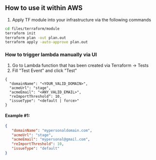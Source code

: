 ## How to use it within AWS

1. Apply TF module into your infrastructure via the following commands

```sh
cd files/terraform/module
terraform init
terraform plan -out plan.out
terraform apply -auto-approve plan.out
```

### How to trigger lambda manually via UI

1. Go to Lambda function that has been created via Terraform -> Tests
2. Fill "Test Event" and click "Test"

```
{
  "domainName": "<YOUR_VALID_DOMAIN>",
  "acmeUrl": "stage",
  "acmeEmail": "<ANY_VALID_EMAIL>",
  "reImportThreshold": 10,
  "issueType": "<default | force>"
}
```

#### Example #1:

```json
{
   "domainName": "mypersonaldomain.com",
   "acmeUrl": "stage",
   "acmeEmail": "mypersonal@gmail.com",
   "reImportThreshold": 10,
   "issueType": "default"
}
```
